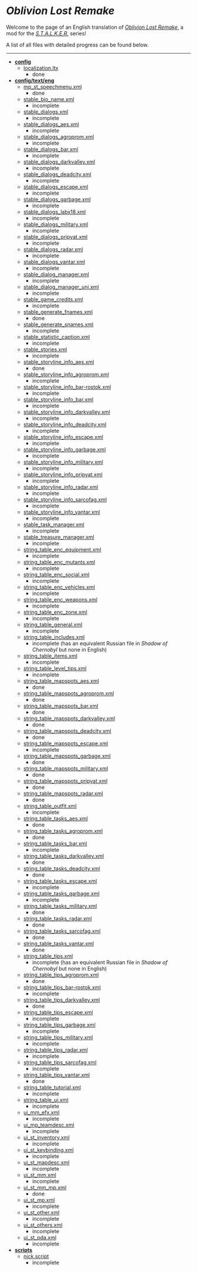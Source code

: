 # *Oblivion Lost Remake*
Welcome to the page of an English translation of *[Oblivion Lost Remake](https://vk.com/olr_mod)*, a mod for the *[S.T.A.L.K.E.R.](https://en.wikipedia.org/wiki/S.T.A.L.K.E.R.)* series!

A list of all files with detailed progress can be found below.

---
- **[config](gamedata/config)**
	- [localization.ltx](gamedata/config/localization.ltx)
		- done
- **[config/text/eng](gamedata/config/text/eng)**
	- [mp_st_speechmenu.xml](gamedata/config/text/eng/mp_st_speechmenu.xml)
		- done
	- [stable_bio_name.xml](gamedata/config/text/eng/stable_bio_name.xml)
		- incomplete
	- [stable_dialogs.xml](gamedata/config/text/eng/stable_dialogs.xml)
		- incomplete
	- [stable_dialogs_aes.xml](gamedata/config/text/eng/stable_dialogs_aes.xml)
		- incomplete
	- [stable_dialogs_agroprom.xml](gamedata/config/text/eng/stable_dialogs_agroprom.xml)
		- incomplete
	- [stable_dialogs_bar.xml](gamedata/config/text/eng/stable_dialogs_bar.xml)
		- incomplete
	- [stable_dialogs_darkvalley.xml](gamedata/config/text/eng/stable_dialogs_darkvalley.xml)
		- incomplete
	- [stable_dialogs_deadcity.xml](gamedata/config/text/eng/stable_dialogs_deadcity.xml)
		- incomplete
	- [stable_dialogs_escape.xml](gamedata/config/text/eng/stable_dialogs_escape.xml)
		- incomplete
	- [stable_dialogs_garbage.xml](gamedata/config/text/eng/stable_dialogs_garbage.xml)
		- incomplete
	- [stable_dialogs_labx18.xml](gamedata/config/text/eng/stable_dialogs_labx18.xml)
		- incomplete
	- [stable_dialogs_military.xml](gamedata/config/text/eng/stable_dialogs_military.xml)
		- incomplete
	- [stable_dialogs_pripyat.xml](gamedata/config/text/eng/stable_dialogs_pripyat.xml)
		- incomplete
	- [stable_dialogs_radar.xml](gamedata/config/text/eng/stable_dialogs_radar.xml)
		- incomplete
	- [stable_dialogs_yantar.xml](gamedata/config/text/eng/stable_dialogs_yantar.xml)
		- incomplete
	- [stable_dialog_manager.xml](gamedata/config/text/eng/stable_dialog_manager.xml)
		- incomplete
	- [stable_dialog_manager_uni.xml](gamedata/config/text/eng/stable_dialog_manager_uni.xml)
		- incomplete
	- [stable_game_credits.xml](gamedata/config/text/eng/stable_game_credits.xml)
		- incomplete
	- [stable_generate_fnames.xml](gamedata/config/text/eng/stable_generate_fnames.xml)
		- done
	- [stable_generate_snames.xml](gamedata/config/text/eng/stable_generate_snames.xml)
		- incomplete
	- [stable_statistic_caption.xml](gamedata/config/text/eng/stable_statistic_caption.xml)
		- incomplete
	- [stable_stories.xml](gamedata/config/text/eng/stable_stories.xml)
		- incomplete
	- [stable_storyline_info_aes.xml](gamedata/config/text/eng/stable_storyline_info_aes.xml)
		- done
	- [stable_storyline_info_agroprom.xml](gamedata/config/text/eng/stable_storyline_info_agroprom.xml)
		- incomplete
	- [stable_storyline_info_bar-rostok.xml](gamedata/config/text/eng/stable_storyline_info_bar-rostok.xml)
		- incomplete
	- [stable_storyline_info_bar.xml](gamedata/config/text/eng/stable_storyline_info_bar.xml)
		- incomplete
	- [stable_storyline_info_darkvalley.xml](gamedata/config/text/eng/stable_storyline_info_darkvalley.xml)
		- incomplete
	- [stable_storyline_info_deadcity.xml](gamedata/config/text/eng/stable_storyline_info_deadcity.xml)
		- incomplete
	- [stable_storyline_info_escape.xml](gamedata/config/text/eng/stable_storyline_info_escape.xml)
		- incomplete
	- [stable_storyline_info_garbage.xml](gamedata/config/text/eng/stable_storyline_info_garbage.xml)
		- incomplete
	- [stable_storyline_info_military.xml](gamedata/config/text/eng/stable_storyline_info_military.xml)
		- incomplete
	- [stable_storyline_info_pripyat.xml](gamedata/config/text/eng/stable_storyline_info_pripyat.xml)
		- incomplete
	- [stable_storyline_info_radar.xml](gamedata/config/text/eng/stable_storyline_info_radar.xml)
		- incomplete
	- [stable_storyline_info_sarcofag.xml](gamedata/config/text/eng/stable_storyline_info_sarcofag.xml)
		- incomplete
	- [stable_storyline_info_yantar.xml](gamedata/config/text/eng/stable_storyline_info_yantar.xml)
		- incomplete
	- [stable_task_manager.xml](gamedata/config/text/eng/stable_task_manager.xml)
		- incomplete
	- [stable_treasure_manager.xml](gamedata/config/text/eng/stable_treasure_manager.xml)
		- incomplete
	- [string_table_enc_equipment.xml](gamedata/config/text/eng/string_table_enc_equipment.xml)
		- incomplete
	- [string_table_enc_mutants.xml](gamedata/config/text/eng/string_table_enc_mutants.xml)
		- incomplete
	- [string_table_enc_social.xml](gamedata/config/text/eng/string_table_enc_social.xml)
		- incomplete
	- [string_table_enc_vehicles.xml](gamedata/config/text/eng/string_table_enc_vehicles.xml)
		- incomplete
	- [string_table_enc_weapons.xml](gamedata/config/text/eng/string_table_enc_weapons.xml)
		- incomplete
	- [string_table_enc_zone.xml](gamedata/config/text/eng/string_table_enc_zone.xml)
		- incomplete
	- [string_table_general.xml](gamedata/config/text/eng/string_table_general.xml)
		- incomplete
	- [string_table_includes.xml](gamedata/config/text/eng/string_table_includes.xml)
		- incomplete (has an equivalent Russian file in *Shadow of Chernobyl* but none in English)
	- [string_table_items.xml](gamedata/config/text/eng/string_table_items.xml)
		- incomplete
	- [string_table_level_tips.xml](gamedata/config/text/eng/string_table_level_tips.xml)
		- incomplete
	- [string_table_mapspots_aes.xml](gamedata/config/text/eng/string_table_mapspots_aes.xml)
		- done
	- [string_table_mapspots_agroprom.xml](gamedata/config/text/eng/string_table_mapspots_agroprom.xml)
		- done
	- [string_table_mapspots_bar.xml](gamedata/config/text/eng/string_table_mapspots_bar.xml)
		- done
	- [string_table_mapspots_darkvalley.xml](gamedata/config/text/eng/string_table_mapspots_darkvalley.xml)
		- done
	- [string_table_mapspots_deadcity.xml](gamedata/config/text/eng/string_table_mapspots_deadcity.xml)
		- done
	- [string_table_mapspots_escape.xml](gamedata/config/text/eng/string_table_mapspots_escape.xml)
		- incomplete
	- [string_table_mapspots_garbage.xml](gamedata/config/text/eng/string_table_mapspots_garbage.xml)
		- done
	- [string_table_mapspots_military.xml](gamedata/config/text/eng/string_table_mapspots_military.xml)
		- done
	- [string_table_mapspots_pripyat.xml](gamedata/config/text/eng/string_table_mapspots_pripyat.xml)
		- done
	- [string_table_mapspots_radar.xml](gamedata/config/text/eng/string_table_mapspots_radar.xml)
		- done
	- [string_table_outfit.xml](gamedata/config/text/eng/string_table_outfit.xml)
		- incomplete
	- [string_table_tasks_aes.xml](gamedata/config/text/eng/string_table_tasks_aes.xml)
		- done
	- [string_table_tasks_agroprom.xml](gamedata/config/text/eng/string_table_tasks_agroprom.xml)
		- done
	- [string_table_tasks_bar.xml](gamedata/config/text/eng/string_table_tasks_bar.xml)
		- incomplete
	- [string_table_tasks_darkvalley.xml](gamedata/config/text/eng/string_table_tasks_darkvalley.xml)
		- done
	- [string_table_tasks_deadcity.xml](gamedata/config/text/eng/string_table_tasks_deadcity.xml)
		- done
	- [string_table_tasks_escape.xml](gamedata/config/text/eng/string_table_tasks_escape.xml)
		- incomplete
	- [string_table_tasks_garbage.xml](gamedata/config/text/eng/string_table_tasks_garbage.xml)
		- incomplete
	- [string_table_tasks_military.xml](gamedata/config/text/eng/string_table_tasks_military.xml)
		- done
	- [string_table_tasks_radar.xml](gamedata/config/text/eng/string_table_tasks_radar.xml)
		- done
	- [string_table_tasks_sarcofag.xml](gamedata/config/text/eng/string_table_tasks_sarcofag.xml)
		- done
	- [string_table_tasks_yantar.xml](gamedata/config/text/eng/string_table_tasks_yantar.xml)
		- done
	- [string_table_tips.xml](gamedata/config/text/eng/string_table_tips.xml)
		- incomplete (has an equivalent Russian file in *Shadow of Chernobyl* but none in English)
	- [string_table_tips_agroprom.xml](gamedata/config/text/eng/string_table_tips_agroprom.xml)
		- done
	- [string_table_tips_bar-rostok.xml](gamedata/config/text/eng/string_table_tips_bar-rostok.xml)
		- incomplete
	- [string_table_tips_darkvalley.xml](gamedata/config/text/eng/string_table_tips_darkvalley.xml)
		- done
	- [string_table_tips_escape.xml](gamedata/config/text/eng/string_table_tips_escape.xml)
		- incomplete
	- [string_table_tips_garbage.xml](gamedata/config/text/eng/string_table_tips_garbage.xml)
		- incomplete
	- [string_table_tips_military.xml](gamedata/config/text/eng/string_table_tips_military.xml)
		- incomplete
	- [string_table_tips_radar.xml](gamedata/config/text/eng/string_table_tips_radar.xml)
		- incomplete
	- [string_table_tips_sarcofag.xml](gamedata/config/text/eng/string_table_tips_sarcofag.xml)
		- incomplete
	- [string_table_tips_yantar.xml](gamedata/config/text/eng/string_table_tips_yantar.xml)
		- done
	- [string_table_tutorial.xml](gamedata/config/text/eng/string_table_tutorial.xml)
		- incomplete
	- [string_table_ui.xml](gamedata/config/text/eng/string_table_ui.xml)
		- incomplete
	- [ui_mm_efx.xml](gamedata/config/text/eng/ui_mm_efx.xml)
		- incomplete
	- [ui_mp_teamdesc.xml](gamedata/config/text/eng/ui_mp_teamdesc.xml)
		- incomplete
	- [ui_st_inventory.xml](gamedata/config/text/eng/ui_st_inventory.xml)
		- incomplete
	- [ui_st_keybinding.xml](gamedata/config/text/eng/ui_st_keybinding.xml)
		- incomplete
	- [ui_st_mapdesc.xml](gamedata/config/text/eng/ui_st_mapdesc.xml)
		- incomplete
	- [ui_st_mm.xml](gamedata/config/text/eng/ui_st_mm.xml)
		- incomplete
	- [ui_st_mm_mp.xml](gamedata/config/text/eng/ui_st_mm_mp.xml)
		- done
	- [ui_st_mp.xml](gamedata/config/text/eng/ui_st_mp.xml)
		- incomplete
	- [ui_st_other.xml](gamedata/config/text/eng/ui_st_other.xml)
		- incomplete
	- [ui_st_others.xml](gamedata/config/text/eng/ui_st_others.xml)
		- incomplete
	- [ui_st_pda.xml](gamedata/config/text/eng/ui_st_pda.xml)
		- incomplete
- **[scripts](gamedata/scripts)**
	- [nick.script](gamedata/scripts/nick.script)
		- incomplete
